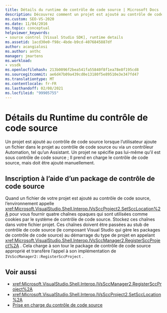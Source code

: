 ```yaml
---
title: Détails du runtime de contrôle de code source | Microsoft Docs
description: Découvrez comment un projet est ajouté au contrôle de code source, lorsque l’utilisateur ajoute un fichier au projet dans le contrôle de code source ou via un contrôleur Automation.
ms.custom: SEO-VS-2020
ms.date: 11/04/2016
ms.topic: conceptual
helpviewer_keywords:
- source control [Visual Studio SDK], runtime details
ms.assetid: 1acd30e0-f98c-4bde-b9cd-4076845887df
author: acangialosi
ms.author: anthc
manager: jmartens
ms.workload:
- vssdk
ms.openlocfilehash: 213b0096f2bea541fa55840f8f1ea78e8f195cd8
ms.sourcegitcommit: ae6d47b09a439cd0e13180f5e89510e3e347fd47
ms.translationtype: MT
ms.contentlocale: fr-FR
ms.lasthandoff: 02/08/2021
ms.locfileid: "99905755"
---
```

# <a name="source-control-runtime-details"></a>Détails du Runtime du contrôle de code source
Un projet est ajouté au contrôle de code source lorsque l’utilisateur ajoute un fichier dans le projet au contrôle de code source ou via un contrôleur Automation, tel qu’un Assistant. Un projet ne spécifie pas lui-même qu’il est sous contrôle de code source ; Il prend en charge le contrôle de code source, mais doit être ajouté manuellement.

## <a name="registering-with-a-source-control-package"></a>Inscription à l’aide d’un package de contrôle de code source
 Quand un fichier de votre projet est ajouté au contrôle de code source, l’environnement appelle <xref:Microsoft.VisualStudio.Shell.Interop.IVsSccProject2.SetSccLocation%2A> pour vous fournir quatre chaînes opaques qui sont utilisées comme cookies par le système de contrôle de code source. Stockez ces chaînes dans votre fichier projet. Ces chaînes doivent être passées au stub de contrôle de code source (le composant Visual Studio qui gère les packages de contrôle de code source) au démarrage du type de projet en appelant <xref:Microsoft.VisualStudio.Shell.Interop.IVsSccManager2.RegisterSccProject%2A> . Cela charge à son tour le package de contrôle de code source approprié et transfère l’appel à son implémentation de `IVsSccManager2::RegisterSccProject` .

## <a name="see-also"></a>Voir aussi
- <xref:Microsoft.VisualStudio.Shell.Interop.IVsSccManager2.RegisterSccProject%2A>
- <xref:Microsoft.VisualStudio.Shell.Interop.IVsSccProject2.SetSccLocation%2A>
- [Prise en charge du contrôle de code source](../../extensibility/internals/supporting-source-control.md)
